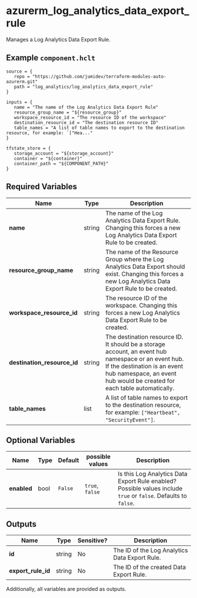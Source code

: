 # azurerm_log_analytics_data_export_rule

Manages a Log Analytics Data Export Rule.

## Example `component.hclt`

```hcl
source = {
   repo = "https://github.com/jumidev/terraform-modules-auto-azurerm.git"   
   path = "log_analytics/log_analytics_data_export_rule"   
}

inputs = {
   name = "The name of the Log Analytics Data Export Rule"   
   resource_group_name = "${resource_group}"   
   workspace_resource_id = "The resource ID of the workspace"   
   destination_resource_id = "The destination resource ID"   
   table_names = "A list of table names to export to the destination resource, for example: `["Hea..."   
}

tfstate_store = {
   storage_account = "${storage_account}"   
   container = "${container}"   
   container_path = "${COMPONENT_PATH}"   
}

```

## Required Variables

| Name | Type |  Description |
| ---- | --------- |  ----------- |
| **name** | string |  The name of the Log Analytics Data Export Rule. Changing this forces a new Log Analytics Data Export Rule to be created. | 
| **resource_group_name** | string |  The name of the Resource Group where the Log Analytics Data Export should exist. Changing this forces a new Log Analytics Data Export Rule to be created. | 
| **workspace_resource_id** | string |  The resource ID of the workspace. Changing this forces a new Log Analytics Data Export Rule to be created. | 
| **destination_resource_id** | string |  The destination resource ID. It should be a storage account, an event hub namespace or an event hub. If the destination is an event hub namespace, an event hub would be created for each table automatically. | 
| **table_names** | list |  A list of table names to export to the destination resource, for example: `["Heartbeat", "SecurityEvent"]`. | 

## Optional Variables

| Name | Type |  Default  |  possible values |  Description |
| ---- | --------- |  ----------- | ----------- | ----------- |
| **enabled** | bool |  `False`  |  `true`, `false`  |  Is this Log Analytics Data Export Rule enabled? Possible values include `true` or `false`. Defaults to `false`. | 



## Outputs

| Name | Type | Sensitive? | Description |
| ---- | ---- | --------- | --------- |
| **id** | string | No  | The ID of the Log Analytics Data Export Rule. | 
| **export_rule_id** | string | No  | The ID of the created Data Export Rule. | 

Additionally, all variables are provided as outputs.
